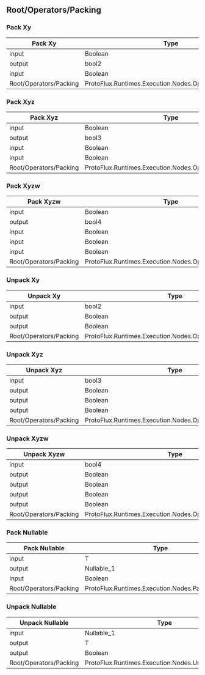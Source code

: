 <!-----------------------------------------------------------------------+
 ! This file has been generated using a script. Do not edit it manually. !
 ! Edit the individual node pages instead.                               !
 +----------------------------------------------------------------------->

## Root/Operators/Packing

### Pack Xy

<!-- embed:start:ProtoFlux.Runtimes.Execution.Nodes.Operators.Pack_Bool2 -->
<!-- ProtofluxNode:start -->
| Pack Xy                | Type                                                    | Label |
| ---------------------- | ------------------------------------------------------- | ----- |
| input                  | Boolean                                                 | X     |
| output                 | bool2                                                   | *     |
| input                  | Boolean                                                 | Y     |
| Root/Operators/Packing | ProtoFlux.Runtimes.Execution.Nodes.Operators.Pack_Bool2 |       |
<!-- ProtofluxNode:end -->
<!-- embed:end:ProtoFlux.Runtimes.Execution.Nodes.Operators.Pack_Bool2 -->


### Pack Xyz

<!-- embed:start:ProtoFlux.Runtimes.Execution.Nodes.Operators.Pack_Bool3 -->
<!-- ProtofluxNode:start -->
| Pack Xyz               | Type                                                    | Label |
| ---------------------- | ------------------------------------------------------- | ----- |
| input                  | Boolean                                                 | X     |
| output                 | bool3                                                   | *     |
| input                  | Boolean                                                 | Y     |
| input                  | Boolean                                                 | Z     |
| Root/Operators/Packing | ProtoFlux.Runtimes.Execution.Nodes.Operators.Pack_Bool3 |       |
<!-- ProtofluxNode:end -->
<!-- embed:end:ProtoFlux.Runtimes.Execution.Nodes.Operators.Pack_Bool3 -->


### Pack Xyzw

<!-- embed:start:ProtoFlux.Runtimes.Execution.Nodes.Operators.Pack_Bool4 -->
<!-- ProtofluxNode:start -->
| Pack Xyzw              | Type                                                    | Label |
| ---------------------- | ------------------------------------------------------- | ----- |
| input                  | Boolean                                                 | X     |
| output                 | bool4                                                   | *     |
| input                  | Boolean                                                 | Y     |
| input                  | Boolean                                                 | Z     |
| input                  | Boolean                                                 | W     |
| Root/Operators/Packing | ProtoFlux.Runtimes.Execution.Nodes.Operators.Pack_Bool4 |       |
<!-- ProtofluxNode:end -->
<!-- embed:end:ProtoFlux.Runtimes.Execution.Nodes.Operators.Pack_Bool4 -->


### Unpack Xy

<!-- embed:start:ProtoFlux.Runtimes.Execution.Nodes.Operators.Unpack_Bool2 -->
<!-- ProtofluxNode:start -->
| Unpack Xy              | Type                                                      | Label |
| ---------------------- | --------------------------------------------------------- | ----- |
| input                  | bool2                                                     | V     |
| output                 | Boolean                                                   | X     |
| output                 | Boolean                                                   | Y     |
| Root/Operators/Packing | ProtoFlux.Runtimes.Execution.Nodes.Operators.Unpack_Bool2 |       |
<!-- ProtofluxNode:end -->
<!-- embed:end:ProtoFlux.Runtimes.Execution.Nodes.Operators.Unpack_Bool2 -->


### Unpack Xyz

<!-- embed:start:ProtoFlux.Runtimes.Execution.Nodes.Operators.Unpack_Bool3 -->
<!-- ProtofluxNode:start -->
| Unpack Xyz             | Type                                                      | Label |
| ---------------------- | --------------------------------------------------------- | ----- |
| input                  | bool3                                                     | V     |
| output                 | Boolean                                                   | X     |
| output                 | Boolean                                                   | Y     |
| output                 | Boolean                                                   | Z     |
| Root/Operators/Packing | ProtoFlux.Runtimes.Execution.Nodes.Operators.Unpack_Bool3 |       |
<!-- ProtofluxNode:end -->
<!-- embed:end:ProtoFlux.Runtimes.Execution.Nodes.Operators.Unpack_Bool3 -->


### Unpack Xyzw

<!-- embed:start:ProtoFlux.Runtimes.Execution.Nodes.Operators.Unpack_Bool4 -->
<!-- ProtofluxNode:start -->
| Unpack Xyzw            | Type                                                      | Label |
| ---------------------- | --------------------------------------------------------- | ----- |
| input                  | bool4                                                     | V     |
| output                 | Boolean                                                   | X     |
| output                 | Boolean                                                   | Y     |
| output                 | Boolean                                                   | Z     |
| output                 | Boolean                                                   | W     |
| Root/Operators/Packing | ProtoFlux.Runtimes.Execution.Nodes.Operators.Unpack_Bool4 |       |
<!-- ProtofluxNode:end -->
<!-- embed:end:ProtoFlux.Runtimes.Execution.Nodes.Operators.Unpack_Bool4 -->


### Pack Nullable

<!-- embed:start:ProtoFlux.Runtimes.Execution.Nodes.PackNullable`1 -->
<!-- ProtofluxNode:start -->
| Pack Nullable          | Type                                              | Label    |
| ---------------------- | ------------------------------------------------- | -------- |
| input                  | T                                                 | Value    |
| output                 | Nullable_1                                        | *        |
| input                  | Boolean                                           | HasValue |
| Root/Operators/Packing | ProtoFlux.Runtimes.Execution.Nodes.PackNullable`1 |          |
<!-- ProtofluxNode:end -->
<!-- embed:end:ProtoFlux.Runtimes.Execution.Nodes.PackNullable`1 -->


### Unpack Nullable

<!-- embed:start:ProtoFlux.Runtimes.Execution.Nodes.UnpackNullable`1 -->
<!-- ProtofluxNode:start -->
| Unpack Nullable        | Type                                                | Label    |
| ---------------------- | --------------------------------------------------- | -------- |
| input                  | Nullable_1                                          | Nullable |
| output                 | T                                                   | Value    |
| output                 | Boolean                                             | HasValue |
| Root/Operators/Packing | ProtoFlux.Runtimes.Execution.Nodes.UnpackNullable`1 |          |
<!-- ProtofluxNode:end -->
<!-- embed:end:ProtoFlux.Runtimes.Execution.Nodes.UnpackNullable`1 -->


